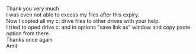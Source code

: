 Thank you very much  
I was even not able to excess my files after this expiry.  
Now I copied all my c: drive files to other drives with your help.  
I tried to oped drive c: and in options "save link as" window and copy paste option from there.  
Thanks once again  
Amit